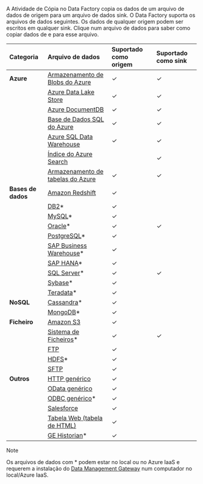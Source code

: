 A Atividade de Cópia no Data Factory copia os dados de um arquivo de dados de origem para um arquivo de dados sink. O Data Factory suporta os arquivos de dados seguintes. Os dados de qualquer origem podem ser escritos em qualquer sink. Clique num arquivo de dados para saber como copiar dados de e para esse arquivo.

| Categoria | Arquivo de dados | Suportado como origem | Suportado como sink |
|:--- |:--- |:--- |:--- |
| **Azure** |[Armazenamento de Blobs do Azure](../articles/data-factory/data-factory-azure-blob-connector.md) |✓ |✓ |
| &nbsp; |[Azure Data Lake Store](../articles/data-factory/data-factory-azure-datalake-connector.md) |✓ |✓ |
| &nbsp; |[Azure DocumentDB](../articles/data-factory/data-factory-azure-documentdb-connector.md) |✓ |✓ |
| &nbsp; |[Base de Dados SQL do Azure](../articles/data-factory/data-factory-azure-sql-connector.md) |✓ |✓ |
| &nbsp; |[Azure SQL Data Warehouse](../articles/data-factory/data-factory-azure-sql-data-warehouse-connector.md) |✓ |✓ |
| &nbsp; |[Índice do Azure Search](../articles/data-factory/data-factory-azure-search-connector.md) | |✓ |
| &nbsp; |[Armazenamento de tabelas do Azure](../articles/data-factory/data-factory-azure-table-connector.md) |✓ |✓ |
| **Bases de dados** |[Amazon Redshift](../articles/data-factory/data-factory-amazon-redshift-connector.md) |✓ | |
| &nbsp; |[DB2](../articles/data-factory/data-factory-onprem-db2-connector.md)* |✓ | |
| &nbsp; |[MySQL](../articles/data-factory/data-factory-onprem-mysql-connector.md)* |✓ | |
| &nbsp; |[Oracle](../articles/data-factory/data-factory-onprem-oracle-connector.md)* |✓ |✓ |
| &nbsp; |[PostgreSQL](../articles/data-factory/data-factory-onprem-postgresql-connector.md)* |✓ | |
| &nbsp; |[SAP Business Warehouse](../articles/data-factory/data-factory-sap-business-warehouse-connector.md)* |✓ | |
| &nbsp; |[SAP HANA](../articles/data-factory/data-factory-sap-hana-connector.md)* |✓ | |
| &nbsp; |[SQL Server](../articles/data-factory/data-factory-sqlserver-connector.md)* |✓ |✓ |
| &nbsp; |[Sybase](../articles/data-factory/data-factory-onprem-sybase-connector.md)* |✓ | |
| &nbsp; |[Teradata](../articles/data-factory/data-factory-onprem-teradata-connector.md)* |✓ | |
| **NoSQL** |[Cassandra](../articles/data-factory/data-factory-onprem-cassandra-connector.md)* |✓ | |
| &nbsp; |[MongoDB](../articles/data-factory/data-factory-on-premises-mongodb-connector.md)* |✓ | |
| **Ficheiro** |[Amazon S3](../articles/data-factory/data-factory-amazon-simple-storage-service-connector.md) |✓ | |
| &nbsp; |[Sistema de Ficheiros](../articles/data-factory/data-factory-onprem-file-system-connector.md)* |✓ |✓ |
| &nbsp; |[FTP](../articles/data-factory/data-factory-ftp-connector.md) |✓ | |
| &nbsp; |[HDFS](../articles/data-factory/data-factory-hdfs-connector.md)* |✓ | |
| &nbsp; |[SFTP](../articles/data-factory/data-factory-sftp-connector.md) |✓ | |
| **Outros** |[HTTP genérico](../articles/data-factory/data-factory-http-connector.md) |✓ | |
| &nbsp; |[OData genérico](../articles/data-factory/data-factory-odata-connector.md) |✓ | |
| &nbsp; |[ODBC genérico](../articles/data-factory/data-factory-odbc-connector.md)* |✓ | |
| &nbsp; |[Salesforce](../articles/data-factory/data-factory-salesforce-connector.md) |✓ | |
| &nbsp; |[Tabela Web (tabela de HTML)](../articles/data-factory/data-factory-web-table-connector.md) |✓ | |
| &nbsp; |[GE Historian](../articles/data-factory/data-factory-odbc-connector.md#ge-historian-store)* |✓ | | |

> [!NOTE]
> Os arquivos de dados com * podem estar no local ou no Azure IaaS e requerem a instalação do [Data Management Gateway](../articles/data-factory/data-factory-data-management-gateway.md) num computador no local/Azure IaaS.
>
>
